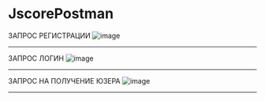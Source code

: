 # JscorePostman

ЗАПРОС РЕГИСТРАЦИИ
![image](https://github.com/user-attachments/assets/99217957-c5ba-4812-b19c-f346a3e19758)
_____________________________
ЗАПРОС ЛОГИН
![image](https://github.com/user-attachments/assets/33998aa9-c053-4079-b547-8f55bd49bec2)
_____________________________
ЗАПРОС НА ПОЛУЧЕНИЕ ЮЗЕРА
![image](https://github.com/user-attachments/assets/605e29df-4128-4396-b89a-cead819299ea)
_____________________________

